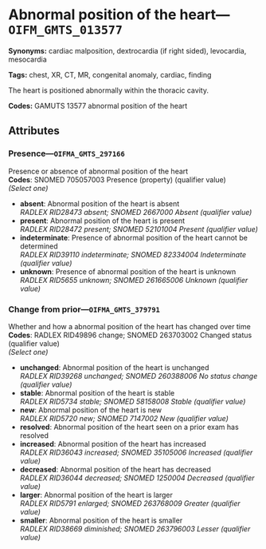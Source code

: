 # Abnormal position of the heart—`OIFM_GMTS_013577`

**Synonyms:** cardiac malposition, dextrocardia (if right sided), levocardia, mesocardia

**Tags:** chest, XR, CT, MR, congenital anomaly, cardiac, finding

The heart is positioned abnormally within the thoracic cavity.

**Codes:** GAMUTS 13577 abnormal position of the heart

## Attributes

### Presence—`OIFMA_GMTS_297166`

Presence or absence of abnormal position of the heart  
**Codes**: SNOMED 705057003 Presence (property) (qualifier value)  
*(Select one)*

- **absent**: Abnormal position of the heart is absent  
_RADLEX RID28473 absent; SNOMED 2667000 Absent (qualifier value)_
- **present**: Abnormal position of the heart is present  
_RADLEX RID28472 present; SNOMED 52101004 Present (qualifier value)_
- **indeterminate**: Presence of abnormal position of the heart cannot be determined  
_RADLEX RID39110 indeterminate; SNOMED 82334004 Indeterminate (qualifier value)_
- **unknown**: Presence of abnormal position of the heart is unknown  
_RADLEX RID5655 unknown; SNOMED 261665006 Unknown (qualifier value)_

### Change from prior—`OIFMA_GMTS_379791`

Whether and how a abnormal position of the heart has changed over time  
**Codes**: RADLEX RID49896 change; SNOMED 263703002 Changed status (qualifier value)  
*(Select one)*

- **unchanged**: Abnormal position of the heart is unchanged  
_RADLEX RID39268 unchanged; SNOMED 260388006 No status change (qualifier value)_
- **stable**: Abnormal position of the heart is stable  
_RADLEX RID5734 stable; SNOMED 58158008 Stable (qualifier value)_
- **new**: Abnormal position of the heart is new  
_RADLEX RID5720 new; SNOMED 7147002 New (qualifier value)_
- **resolved**: Abnormal position of the heart seen on a prior exam has resolved  
- **increased**: Abnormal position of the heart has increased  
_RADLEX RID36043 increased; SNOMED 35105006 Increased (qualifier value)_
- **decreased**: Abnormal position of the heart has decreased  
_RADLEX RID36044 decreased; SNOMED 1250004 Decreased (qualifier value)_
- **larger**: Abnormal position of the heart is larger  
_RADLEX RID5791 enlarged; SNOMED 263768009 Greater (qualifier value)_
- **smaller**: Abnormal position of the heart is smaller  
_RADLEX RID38669 diminished; SNOMED 263796003 Lesser (qualifier value)_
